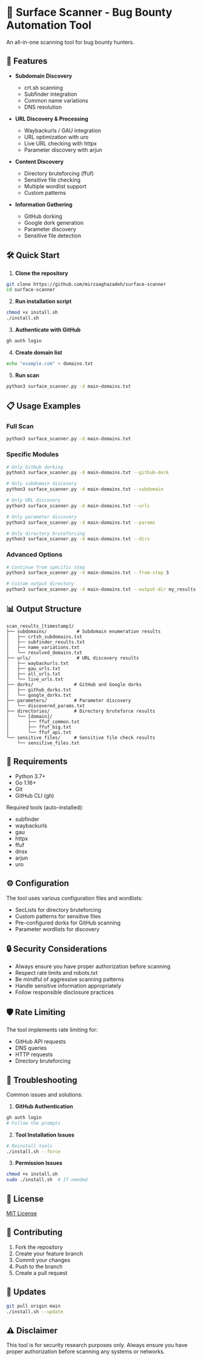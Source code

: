 # 🎯 Surface Scanner - Bug Bounty Automation Tool

An all-in-one scanning tool for bug bounty hunters.

## 🚀 Features

- **Subdomain Discovery**
  - crt.sh scanning
  - Subfinder integration
  - Common name variations
  - DNS resolution

- **URL Discovery & Processing**
  - Waybackurls / GAU integration
  - URL optimization with uro
  - Live URL checking with httpx
  - Parameter discovery with arjun

- **Content Discovery**
  - Directory bruteforcing (ffuf)
  - Sensitive file checking
  - Multiple wordlist support
  - Custom patterns

- **Information Gathering**
  - GitHub dorking
  - Google dork generation
  - Parameter discovery
  - Sensitive file detection

## 🛠️ Quick Start

1. **Clone the repository**
```bash
git clone https://github.com/mirzaaghazadeh/surface-scanner
cd surface-scanner
```

2. **Run installation script**
```bash
chmod +x install.sh
./install.sh
```

3. **Authenticate with GitHub**
```bash
gh auth login
```

4. **Create domain list**
```bash
echo "example.com" > domains.txt
```

5. **Run scan**
```bash
python3 surface_scanner.py -d main-domains.txt
```

## 📋 Usage Examples

### Full Scan
```bash
python3 surface_scanner.py -d main-domains.txt
```

### Specific Modules
```bash
# Only GitHub dorking
python3 surface_scanner.py -d main-domains.txt --github-dork

# Only subdomain discovery
python3 surface_scanner.py -d main-domains.txt --subdomain

# Only URL discovery
python3 surface_scanner.py -d main-domains.txt --urls

# Only parameter discovery
python3 surface_scanner.py -d main-domains.txt --params

# Only directory bruteforcing
python3 surface_scanner.py -d main-domains.txt --dirs
```

### Advanced Options
```bash
# Continue from specific step
python3 surface_scanner.py -d main-domains.txt --from-step 3

# Custom output directory
python3 surface_scanner.py -d main-domains.txt --output-dir my_results
```

## 📊 Output Structure

```
scan_results_[timestamp]/
├── subdomains/           # Subdomain enumeration results
│   ├── crtsh_subdomains.txt
│   ├── subfinder_results.txt
│   ├── name_variations.txt
│   └── resolved_domains.txt
├── urls/                 # URL discovery results
│   ├── waybackurls.txt
│   ├── gau_urls.txt
│   ├── all_urls.txt
│   └── live_urls.txt
├── dorks/               # GitHub and Google dorks
│   ├── github_dorks.txt
│   └── google_dorks.txt
├── parameters/          # Parameter discovery
│   └── discovered_params.txt
├── directories/         # Directory bruteforce results
│   └── [domain]/
│       ├── ffuf_common.txt
│       ├── ffuf_big.txt
│       └── ffuf_api.txt
└── sensitive_files/     # Sensitive file check results
    └── sensitive_files.txt
```

## 🔧 Requirements

- Python 3.7+
- Go 1.16+
- Git
- GitHub CLI (gh)

Required tools (auto-installed):
- subfinder
- waybackurls
- gau
- httpx
- ffuf
- dnsx
- arjun
- uro

## ⚙️ Configuration

The tool uses various configuration files and wordlists:
- SecLists for directory bruteforcing
- Custom patterns for sensitive files
- Pre-configured dorks for GitHub scanning
- Parameter wordlists for discovery

## 🔒 Security Considerations

- Always ensure you have proper authorization before scanning
- Respect rate limits and robots.txt
- Be mindful of aggressive scanning patterns
- Handle sensitive information appropriately
- Follow responsible disclosure practices

## 🛡️ Rate Limiting

The tool implements rate limiting for:
- GitHub API requests
- DNS queries
- HTTP requests
- Directory bruteforcing

## 🐛 Troubleshooting

Common issues and solutions:

1. **GitHub Authentication**
```bash
gh auth login
# Follow the prompts
```

2. **Tool Installation Issues**
```bash
# Reinstall tools
./install.sh --force
```

3. **Permission Issues**
```bash
chmod +x install.sh
sudo ./install.sh  # If needed
```

## 📝 License

[MIT License](LICENSE)

## 🤝 Contributing

1. Fork the repository
2. Create your feature branch
3. Commit your changes
4. Push to the branch
5. Create a pull request

## 🔄 Updates

```bash
git pull origin main
./install.sh --update
```

## ⚠️ Disclaimer

This tool is for security research purposes only. Always ensure you have proper authorization before scanning any systems or networks.
